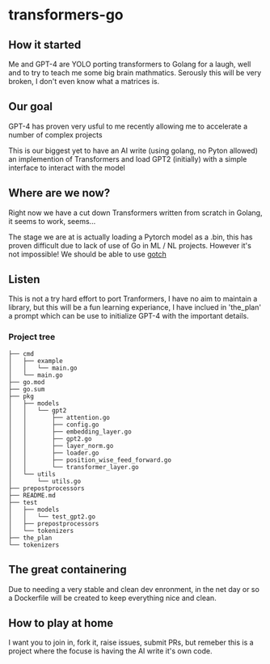 # transformers-go

## How it started
Me and GPT-4 are YOLO porting transformers to Golang for a laugh, well and to try to teach me some big brain mathmatics.
Serously this will be very broken, I don't even know what a matrices is.

## Our goal
GPT-4 has proven very usful to me recently allowing me to accelerate a number of complex projects 

This is our biggest yet to have an AI write (using golang, no Pyton allowed) an implemention of Transformers and load GPT2 (initially) with a simple interface to interact with the model

## Where are we now?

Right now we have a cut down Transformers written from scratch in Golang, it seems to work, seems...

The stage we are at is actually loading a Pytorch model as a .bin, this has proven difficult due to lack of use of Go in ML / NL projects. However it's not impossible! We should be able to use [gotch](https://github.com/sugarme/gotch)

## Listen

This is not a try hard effort to port Tranformers, I have no aim to maintain a library, but this will be a fun learning experiance, I have inclued in 'the_plan' a prompt which can be use to initialize GPT-4 with the important details.

### Project tree
```
├── cmd
│   ├── example
│   │   └── main.go
│   └── main.go
├── go.mod
├── go.sum
├── pkg
│   ├── models
│   │   └── gpt2
│   │       ├── attention.go
│   │       ├── config.go
│   │       ├── embedding_layer.go
│   │       ├── gpt2.go
│   │       ├── layer_norm.go
│   │       ├── loader.go
│   │       ├── position_wise_feed_forward.go
│   │       └── transformer_layer.go
│   └── utils
│       └── utils.go
├── prepostprocessors
├── README.md
├── test
│   ├── models
│   │   └── test_gpt2.go
│   ├── prepostprocessors
│   └── tokenizers
├── the_plan
└── tokenizers
```
## The great containering

Due to needing a very stable and clean dev enronment, in the net day or so a Dockerfile will be created to keep everything nice and clean.

## How to play at home

I want you to join in, fork it, raise issues, submit PRs, but remeber this is a project where the focuse is having the AI write it's own code.
